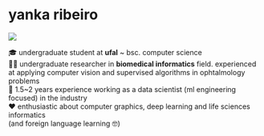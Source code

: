 <!-- <img align='right' src="https://github-readme-stats.vercel.app/api/top-langs/?username=yrribeiro&theme=dark&langs_count=8&layout=compact)](https://github.com/anuraghazra/github-readme-stats"> -->

# yanka ribeiro
<a><a href="https://www.linkedin.com/in/yanka-ribeiro/"><img src="https://img.shields.io/badge/linkedin-%230077B5.svg?&logo=linkedin&logoColor=white"/></a>
<p>
  
🎓 undergraduate student at <b>ufal</b> ~ bsc. computer science<br>
👨‍💻 undergraduate researcher in <b>biomedical informatics</b> field. experienced at applying computer vision and supervised algorithms in ophtalmology problems</b><br> 
💼 1.5~2 years experience working as a data scientist (ml engineering focused) in the industry<br>
❤ enthusiastic about computer graphics, deep learning and life sciences informatics<br> (and foreign language learning 🤓)
</p>
